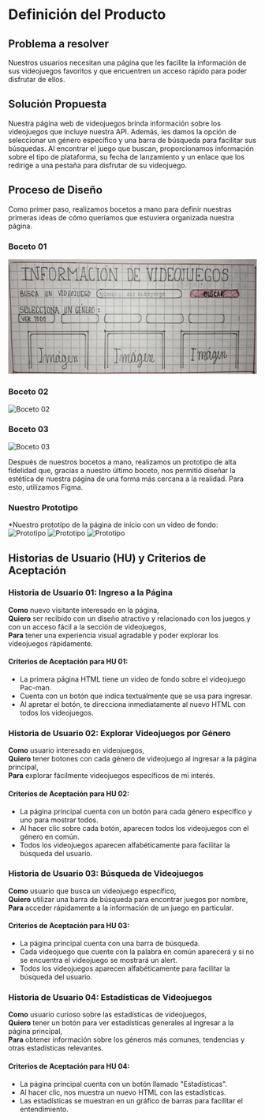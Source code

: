 # Definición del Producto

## Problema a resolver
Nuestros usuarios necesitan una página que les facilite la información de sus videojuegos favoritos y que encuentren un acceso rápido para poder disfrutar de ellos.

## Solución Propuesta
Nuestra página web de videojuegos brinda información sobre los videojuegos que incluye nuestra API. Además, les damos la opción de seleccionar un género específico y una barra de búsqueda para facilitar sus búsquedas. Al encontrar el juego que buscan, proporcionamos información sobre el tipo de plataforma, su fecha de lanzamiento y un enlace que los redirige a una pestaña para disfrutar de su videojuego.

## Proceso de Diseño
Como primer paso, realizamos bocetos a mano para definir nuestras primeras ideas de cómo queríamos que estuviera organizada nuestra página.

### Boceto 01
![Boceto 01](./assets/img/1er-boceto.png)

### Boceto 02
![Boceto 02](imagen)

### Boceto 03
![Boceto 03](imagen)

Después de nuestros bocetos a mano, realizamos un prototipo de alta fidelidad que, gracias a nuestro último boceto, nos permitió diseñar la estética de nuestra página de una forma más cercana a la realidad. Para esto, utilizamos Figma.

### Nuestro Prototipo
*Nuestro prototipo de la página de inicio con un video de fondo:
![Prototipo](.assets/downloads/inicio-página.png)
![Prototipo](imagen)
![Prototipo](imagen)

## Historias de Usuario (HU) y Criterios de Aceptación

### Historia de Usuario 01: Ingreso a la Página

**Como** nuevo visitante interesado en la página,  
**Quiero** ser recibido con un diseño atractivo y relacionado con los juegos y con un acceso fácil a la sección de videojuegos,  
**Para** tener una experiencia visual agradable y poder explorar los videojuegos rápidamente.

#### Criterios de Aceptación para HU 01:

- La primera página HTML tiene un video de fondo sobre el videojuego Pac-man.
- Cuenta con un botón que indica textualmente que se usa para ingresar.
- Al apretar el botón, te direcciona inmediatamente al nuevo HTML con todos los videojuegos.

### Historia de Usuario 02: Explorar Videojuegos por Género

**Como** usuario interesado en videojuegos,  
**Quiero** tener botones con cada género de videojuego al ingresar a la página principal,  
**Para** explorar fácilmente videojuegos específicos de mi interés.

#### Criterios de Aceptación para HU 02:

- La página principal cuenta con un botón para cada género específico y uno para mostrar todos.
- Al hacer clic sobre cada botón, aparecen todos los videojuegos con el género en común.
- Todos los videojuegos aparecen alfabéticamente para facilitar la búsqueda del usuario.

### Historia de Usuario 03: Búsqueda de Videojuegos

**Como** usuario que busca un videojuego específico,  
**Quiero** utilizar una barra de búsqueda para encontrar juegos por nombre,  
**Para** acceder rápidamente a la información de un juego en particular.

#### Criterios de Aceptación para HU 03:

- La página principal cuenta con una barra de búsqueda.
- Cada videojuego que cuente con la palabra en común aparecerá y si no se encuentra el videojuego se mostrará un alert.
- Todos los videojuegos aparecen alfabéticamente para facilitar la búsqueda del usuario.

### Historia de Usuario 04: Estadísticas de Videojuegos

**Como** usuario curioso sobre las estadísticas de videojuegos,  
**Quiero** tener un botón para ver estadísticas generales al ingresar a la página principal,  
**Para** obtener información sobre los géneros más comunes, tendencias y otras estadísticas relevantes.

#### Criterios de Aceptación para HU 04:

- La página principal cuenta con un botón llamado "Estadísticas".
- Al hacer clic, nos muestra un nuevo HTML con las estadísticas.
- Las estadísticas se muestran en un gráfico de barras para facilitar el entendimiento.

